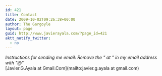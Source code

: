 ```yaml
---
id: 421
title: Contact
date: 2009-10-02T09:26:38+00:00
author: The Gargoyle
layout: page
guid: http://www.javierayala.com/?page_id=421
aktt_notify_twitter:
  - no
---
```


_Instructions for sending me email: Remove the " at " in my email address with "@"_  
[Javier.G.Ayala at Gmail.Com](mailto:javier.g.ayala at gmail.com)
